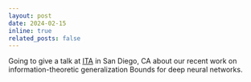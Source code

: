 ```yaml
---
layout: post
date: 2024-02-15 
inline: true
related_posts: false
---
```


Going to give a talk at [ITA](https://ita.ucsd.edu) in San Diego, CA about our recent work on information-theoretic generalization Bounds for deep neural networks.


